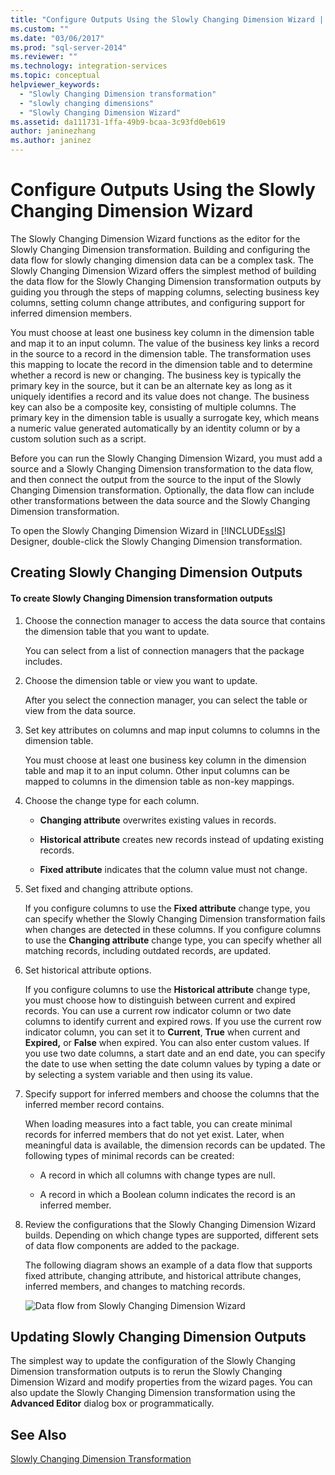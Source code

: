 ```yaml
---
title: "Configure Outputs Using the Slowly Changing Dimension Wizard | Microsoft Docs"
ms.custom: ""
ms.date: "03/06/2017"
ms.prod: "sql-server-2014"
ms.reviewer: ""
ms.technology: integration-services
ms.topic: conceptual
helpviewer_keywords: 
  - "Slowly Changing Dimension transformation"
  - "slowly changing dimensions"
  - "Slowly Changing Dimension Wizard"
ms.assetid: da111731-1ffa-49b9-bcaa-3c93fd0eb619
author: janinezhang
ms.author: janinez
---
```

# Configure Outputs Using the Slowly Changing Dimension Wizard
  The Slowly Changing Dimension Wizard functions as the editor for the Slowly Changing Dimension transformation. Building and configuring the data flow for slowly changing dimension data can be a complex task. The Slowly Changing Dimension Wizard offers the simplest method of building the data flow for the Slowly Changing Dimension transformation outputs by guiding you through the steps of mapping columns, selecting business key columns, setting column change attributes, and configuring support for inferred dimension members.

 You must choose at least one business key column in the dimension table and map it to an input column. The value of the business key links a record in the source to a record in the dimension table. The transformation uses this mapping to locate the record in the dimension table and to determine whether a record is new or changing. The business key is typically the primary key in the source, but it can be an alternate key as long as it uniquely identifies a record and its value does not change. The business key can also be a composite key, consisting of multiple columns. The primary key in the dimension table is usually a surrogate key, which means a numeric value generated automatically by an identity column or by a custom solution such as a script.

 Before you can run the Slowly Changing Dimension Wizard, you must add a source and a Slowly Changing Dimension transformation to the data flow, and then connect the output from the source to the input of the Slowly Changing Dimension transformation. Optionally, the data flow can include other transformations between the data source and the Slowly Changing Dimension transformation.

 To open the Slowly Changing Dimension Wizard in [!INCLUDE[ssIS](../../../includes/ssis-md.md)] Designer, double-click the Slowly Changing Dimension transformation.

## Creating Slowly Changing Dimension Outputs

#### To create Slowly Changing Dimension transformation outputs

1.  Choose the connection manager to access the data source that contains the dimension table that you want to update.

     You can select from a list of connection managers that the package includes.

2.  Choose the dimension table or view you want to update.

     After you select the connection manager, you can select the table or view from the data source.

3.  Set key attributes on columns and map input columns to columns in the dimension table.

     You must choose at least one business key column in the dimension table and map it to an input column. Other input columns can be mapped to columns in the dimension table as non-key mappings.

4.  Choose the change type for each column.

    -   **Changing attribute** overwrites existing values in records.

    -   **Historical attribute** creates new records instead of updating existing records.

    -   **Fixed attribute** indicates that the column value must not change.

5.  Set fixed and changing attribute options.

     If you configure columns to use the **Fixed attribute** change type, you can specify whether the Slowly Changing Dimension transformation fails when changes are detected in these columns. If you configure columns to use the **Changing attribute** change type, you can specify whether all matching records, including outdated records, are updated.

6.  Set historical attribute options.

     If you configure columns to use the **Historical attribute** change type, you must choose how to distinguish between current and expired records. You can use a current row indicator column or two date columns to identify current and expired rows. If you use the current row indicator column, you can set it to **Current**, **True** when current and **Expired,** or **False** when expired. You can also enter custom values. If you use two date columns, a start date and an end date, you can specify the date to use when setting the date column values by typing a date or by selecting a system variable and then using its value.

7.  Specify support for inferred members and choose the columns that the inferred member record contains.

     When loading measures into a fact table, you can create minimal records for inferred members that do not yet exist. Later, when meaningful data is available, the dimension records can be updated. The following types of minimal records can be created:

    -   A record in which all columns with change types are null.

    -   A record in which a Boolean column indicates the record is an inferred member.

8.  Review the configurations that the Slowly Changing Dimension Wizard builds. Depending on which change types are supported, different sets of data flow components are added to the package.

     The following diagram shows an example of a data flow that supports fixed attribute, changing attribute, and historical attribute changes, inferred members, and changes to matching records.

     ![Data flow from Slowly Changing Dimension Wizard](../../media/dimensionwizard.gif "Data flow from Slowly Changing Dimension Wizard")

## Updating Slowly Changing Dimension Outputs
 The simplest way to update the configuration of the Slowly Changing Dimension transformation outputs is to rerun the Slowly Changing Dimension Wizard and modify properties from the wizard pages. You can also update the Slowly Changing Dimension transformation using the **Advanced Editor** dialog box or programmatically.

## See Also
 [Slowly Changing Dimension Transformation](slowly-changing-dimension-transformation.md)


